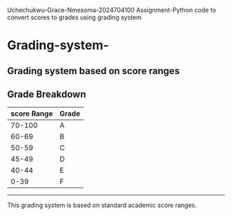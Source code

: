 Uchechukwu-Grace-Nmesoma-2024704100
Assignment-Python code to convert scores to grades using grading system 
# Grading-system-
Grading system based on score ranges
---

## Grade Breakdown

| score Range | Grade |
|-------------|-------|
| 70-100      | A     |
| 60-69       | B     |
| 50-59       | C     |
| 45-49       | D     |
| 40-44       | E     |
| 0-39        | F     |

---

This grading system is based on standard academic score ranges.


